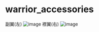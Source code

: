 # warrior_accessories
副翼(左)
![image](https://github.com/witon/warrior_accessories/blob/main/introduction/%E5%89%AF%E7%BF%BC%E7%A4%BA%E6%84%8F%E5%9B%BE.png)
襟翼(右)
![image](https://github.com/witon/warrior_accessories/blob/main/introduction/%E8%A5%9F%E7%BF%BC%E7%A4%BA%E6%84%8F%E5%9B%BE.png)
